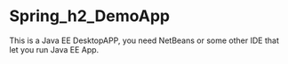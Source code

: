 # Spring_h2_DemoApp

This is a Java EE DesktopAPP, you need NetBeans or some other IDE that let you run Java EE App.
